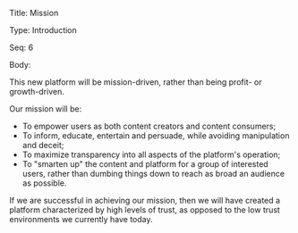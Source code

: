 Title:  Mission

Type:   Introduction

Seq:    6

Body:   
 
This new platform will be mission-driven, rather than being profit- or growth-driven.

Our mission will be:

* To empower users as both content creators and content consumers;
* To inform, educate, entertain and persuade, while avoiding manipulation and deceit;
* To maximize transparency into all aspects of the platform's operation;
* To "smarten up" the content and platform for a group of interested users, rather than dumbing things down to reach as broad an audience as possible. 

If we are successful in achieving our mission, then we will have created a platform characterized by high levels of trust, as opposed to the low trust environments we currently have today. 

